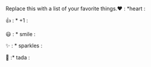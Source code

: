 Replace this with a list of your favorite things.❤️	: *heart :

👍	: * +1 :

😃 : * smile :

✨	: * sparkles :

🎉	:* tada :
